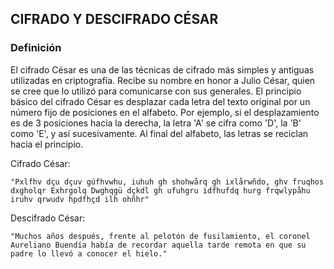 ## **CIFRADO Y DESCIFRADO CÉSAR**
### **Definición**

El cifrado César es una de las técnicas de cifrado más simples y antiguas utilizadas en criptografía. Recibe su nombre en honor a Julio César, quien se cree que lo utilizó para comunicarse con sus generales. El principio básico del cifrado César es desplazar cada letra del texto original por un número fijo de posiciones en el alfabeto. Por ejemplo, si el desplazamiento es de 3 posiciones hacia la derecha, la letra 'A' se cifra como 'D', la 'B' como 'E', y así sucesivamente. Al final del alfabeto, las letras se reciclan hacia el principio.


Cifrado César:
```
"Pxlfhv dçu dçuv gúfhvwhu, iuhuh gh shohwårq gh ixlårwñdo, ghv fruqhos dxgholqr Exhrgolq Dwghqgü dçkdl gh ufuhgru idfhufdq hurg frqwlypåhu iruhv qrwudv hpdfhçd ilh ohñhr"
```


Descifrado César:
```
"Muchos años después, frente al pelotón de fusilamiento, el coronel Aureliano Buendía había de recordar aquella tarde remota en que su padre lo llevó a conocer el hielo."
```

